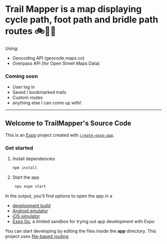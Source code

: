 # Trail Mapper is a map displaying cycle path, foot path and bridle path routes 🚲🦶🐴
Using:
- Geocoding API (geocode.maps.co)
- Overpass API (for Open Street Maps Data)

### Coming soon
- User log in
- Saved / bookmarked trails
- Custom routes
- anything else I can come up with!

---

## Welcome to TrailMapper's Source Code

This is an [Expo](https://expo.dev) project created with [`create-expo-app`](https://www.npmjs.com/package/create-expo-app).

### Get started

1. Install dependencies

   ```bash
   npm install
   ```

2. Start the app

   ```bash
    npx expo start
   ```

In the output, you'll find options to open the app in a

- [development build](https://docs.expo.dev/develop/development-builds/introduction/)
- [Android emulator](https://docs.expo.dev/workflow/android-studio-emulator/)
- [iOS simulator](https://docs.expo.dev/workflow/ios-simulator/)
- [Expo Go](https://expo.dev/go), a limited sandbox for trying out app development with Expo

You can start developing by editing the files inside the **app** directory. This project uses [file-based routing](https://docs.expo.dev/router/introduction).

